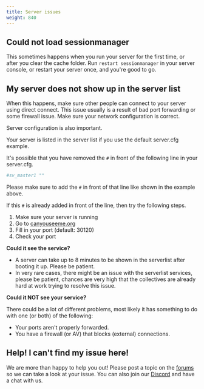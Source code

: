 ```yaml
---
title: Server issues
weight: 840
---
```


Could not load sessionmanager
-----------------------------

This sometimes happens when you run your server for the first time, or after you
clear the cache folder. Run `restart sessionmanager` in your server console, or
restart your server once, and you're good to go.

My server does not show up in the server list
---------------------------------------------

When this happens, make sure other people can connect to your server using
direct connect. This issue usually is a result of bad port forwarding or some
firewall issue. Make sure your network configuration is correct.

Server configuration is also important.

Your server is listed in the server list if you use the default server.cfg example.

It's possible that you have removed the `#` in front of the following line in your server.cfg.

```yaml
#sv_master1 ""
```

Please make sure to add the `#` in front of that line like shown in the example above. 

If this `#` is already added in front of the line, then try the following steps.

1. Make sure your server is running
2. Go to [canyouseeme.org](http://canyouseeme.org)
3. Fill in your port (default: 30120)
4. Check your port

**Could it see the service?**

- A server can take up to 8 minutes to be shown in the serverlist after booting it up. Please be patient.
- In very rare cases, there might be an issue with the serverlist services, please be patient, chances are very high that the collectives are already hard at work trying to resolve this issue.

**Could it NOT see your service?**

There could be a lot of different problems, most likely it has something to do with one (or both) of the following:

- Your ports aren't properly forwarded.
- You have a firewall (or AV) that blocks (external) connections.



Help! I can't find my issue here!
---------------------------------

We are more than happy to help you out!
Please post a topic on the [forums][forum] so we can take a look at your issue.
You can also join our [Discord][discord] and have a chat with us.

[forum]: https://forum.fivem.net/
[discord]: https://discord.gg/GtvkUsc
